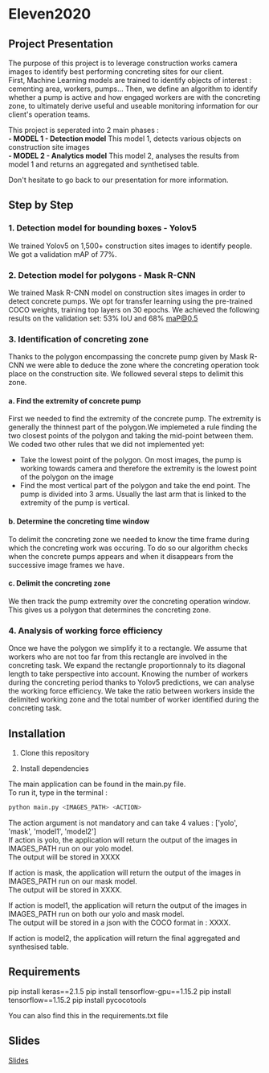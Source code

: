 # Eleven2020 

## Project Presentation 

The purpose of this project is to leverage construction works camera images to identify best performing concreting sites for our client.  
First, Machine Learning models are trained to identify objects of interest : cementing area, workers, pumps...
Then, we define an algorithm to identify whether a pump is active and how engaged workers are with the concreting zone, to ultimately derive useful and useable monitoring information for our client's operation teams. 

This project is seperated into 2 main phases :  
    **-  MODEL 1 - Detection model**
        This model 1, detects various objects on construction site images  
    **-  MODEL 2 - Analytics model**
        This model 2, analyses the results from model 1 and returns an aggregated and synthetised table.  

Don't hesitate to go back to our presentation for more information.   


## Step by Step 

### 1. Detection model for bounding boxes - Yolov5
We trained Yolov5 on 1,500+ construction sites images to identify people. We got a validation mAP of 77%. 

### 2. Detection model for polygons - Mask R-CNN
We trained Mask R-CNN model on construction sites images in order to detect concrete pumps. We opt for transfer learning using the pre-trained COCO weights, training top layers on 30 epochs. 
We achieved the following results on the validation set: 53% IoU and 68% maP@0.5

### 3. Identification of concreting zone 
Thanks to the polygon encompassing the concrete pump given by Mask R-CNN we were able to deduce the zone where the concreting operation took place on the construction site. We followed several steps to delimit this zone.
#### a. Find the extremity of concrete pump
First we needed to find the extremity of the concrete pump. The extremity is generally the thinnest part of the polygon.We implemeted a rule finding the two closest points of the polygon and taking the mid-point between them.
We coded two other rules that we did not implemented yet: 
- Take the lowest point of the polygon. On most images, the pump is working towards camera and therefore the extremity is the lowest point of the polygon on the image
- Find the most vertical part of the polygon and take the end point. The pump is divided into 3 arms. Usually the last arm that is linked to the extremity of the pump is vertical. 

#### b. Determine the concreting time window
To delimit the concreting zone we needed to know the time frame during which the concreting work was occuring. 
To do so our algorithm checks when the concrete pumps appears and when it disappears from the successive image frames we have. 

#### c. Delimit the concreting zone 
We then track the pump extremity over the concreting operation window. This gives us a polygon that determines the concreting zone. 

### 4. Analysis of working force efficiency
Once we have the polygon we simplify it to a rectangle. We assume that workers who are not too far from this rectangle are involved in the concreting task. We expand the rectangle proportionnaly to its diagonal length to take perspective into account. Knowing the number of workers during the concreting period thanks to Yolov5 predictions, we can analyse the working force efficiency. We take the ratio between workers inside the delimited working zone and the total number of worker identified during the concreting task. 

## Installation

1. Clone this repository

2. Install dependencies

The main application can be found in the main.py file.  
To run it, type in the terminal :  

```bash
python main.py <IMAGES_PATH> <ACTION>  
```
  
The action argument is not mandatory and can take 4 values : ['yolo', 'mask', 'model1', 'model2']  
If action is yolo, the application will return the output of the images in IMAGES_PATH run on our yolo model.   
The output will be stored in XXXX  
      
If action is mask, the application will return the output of the images in IMAGES_PATH run on our mask model.    
The output will be stored in XXXX.  
      
If action is model1, the application will return the output of the images in IMAGES_PATH run on both our yolo and mask model.   
The output will be stored in a json with the COCO format in  : XXXX.  
      
If action is model2, the application will return the final aggregated and synthesised table.  

## Requirements

pip install keras==2.1.5
pip install tensorflow-gpu==1.15.2
pip install tensorflow==1.15.2
pip install pycocotools

You can also find this in the requirements.txt file

## Slides
[Slides](https://docs.google.com/presentation/d/1UHg2GKkDu0jf3gcDpQGbwKZuWa7OT7MYBbmeZJ41jsg/edit?usp=sharing)


